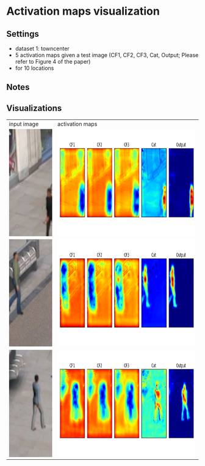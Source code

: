 # Activation maps visualization 

## Settings
- dataset 1: towncenter
- 5 activation maps given a test image (CF1, CF2, CF3, Cat, Output; Please refer to Figure 4 of the paper)
- for 10 locations 

## Notes



## Visualizations
<table>
    <tr>
        <td> input image </td>
        <td> activation maps </td>
    </tr>
    <tr>
        <td> <img src="src/testscripts/testset1/1.jpg" height="280"> </td>
        <td> <img src="visualize_filters/activationmaps_results/loc1.png" height="280"> </td>
    </tr>
    <tr>
        <td> <img src="src/testscripts/testset1/2.jpg" height="280"> </td>
        <td> <img src="visualize_filters/activationmaps_results/loc2.png" height="280"> </td>
    </tr>
    <tr>
        <td> <img src="src/testscripts/testset1/3.jpg" height="280"> </td>
        <td> <img src="visualize_filters/activationmaps_results/loc3.png" height="280"> </td>
    </tr>
    
</table>



